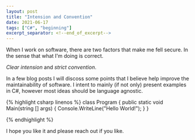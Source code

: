 ```yaml
---
layout: post
title: "Intension and Convention"
date: 2021-06-17
tags: ["C#", "beginning"]
excerpt_separator: <!--end_of_excerpt-->
---
```


When I work on software, there are two factors that make me fell secure. In the sense that what I'm doing is correct.

*Clear intension* and *strict convention*.
<!--end_of_excerpt-->
In a few blog posts I will discoss some points that I believe help improve
the maintainability of software. I intent to mainly (if not only) present 
examples in C#, however most ideas should be language agnostic.


{% highlight csharp linenos %}
class Program
{
    public static void Main(string [] args)
    {
        Console.WriteLine("Hello World!");
    }
}

{% endhighlight %}

I hope you like it and please reach out if you like.